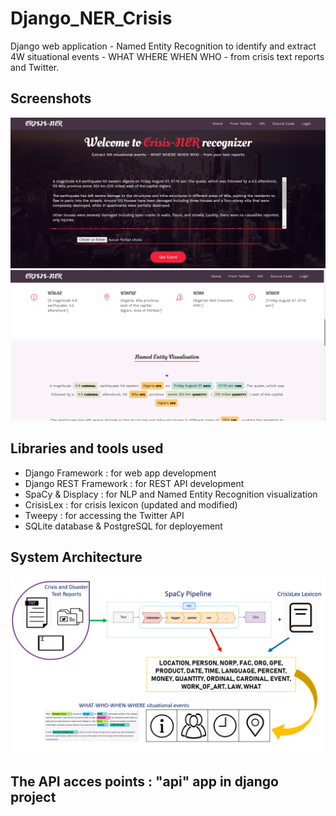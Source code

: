 # Django_NER_Crisis 

Django web application - Named Entity Recognition to identify and extract 4W situational events - WHAT WHERE WHEN WHO - from crisis text reports and Twitter.

## Screenshots 

<img src="https://github.com/GitTeaching/Django_NER_Crisis/blob/master/Django_NER_Crisis/static/images/Screenshot_1.png" width="900">

<img src="https://github.com/GitTeaching/Django_NER_Crisis/blob/master/Django_NER_Crisis/static/images/Screenshot_2.png" width="900">

## Libraries and tools used 

- Django Framework : for web app development
- Django REST Framework : for REST API development
- SpaCy & Displacy : for NLP and Named Entity Recognition visualization
- CrisisLex : for crisis lexicon (updated and modified)
- Tweepy : for accessing the Twitter API
- SQLite database & PostgreSQL for deployement


## System Architecture 

<img src="https://github.com/GitTeaching/Django_NER_Crisis/blob/master/Django_NER_Crisis/static/images/system-architecture.png" width="900">

## The API acces points : "api" app in django project
